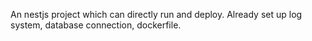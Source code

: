 An nestjs project which can directly run and deploy.
Already set up log system, database connection, dockerfile.
